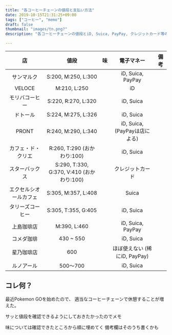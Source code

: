 ```yaml
---
title: "各コーヒーチェーンの値段と支払い方法"
date: 2019-10-15T21:31:25+09:00
tags: ["コーヒー", "memo"]
draft: false
thumbnail: "images/tn.png?"
description: "各コーヒーチェーンの値段とiD, Suica, PayPay, クレジットカード等の電子マネー払いに対応してるかの表"

---
```


| 店                         | 値段                                        | 味     | 電子マネー                      | 備考     |
| :------------------------: | :-----------------------------------------: | :----: | :-----------------------------: | :------: |
| サンマルク                 | S:200, M:250, L:300                         |        | iD, Suica, PayPay               |          |
| VELOCE                     | M:210, L:250                                |        | iD                              |          |
| モリバコーヒー             | S:220, R:270, L:320                         |        | iD, Suica                       |          |
| ドトール                   | S:224, M:275, L:326                         |        | iD, Suica                       |          |
| PRONT                      | R:240, M:290, L:340                         |        | iD, Suica, (PayPayは店による)   |          |
| カフェ・ド・クリエ         | R:260, T:290 (おかわり:100)                 |        | iD, Suica                       |          |
| スターバックス             | S:290, T:330, G:370, V:410 (おかわり:100)   |        | クレジットカード                |          |
| エクセルシオールカフェ     | S:305, M:357, L:408                         |        | Suica                           |          |
| タリーズコーヒー           | S:305, T:355, G:405                         |        | iD, Suica                       |          |
| 上島珈琲店                 | M:390, L:460                                |        | iD, Suica, PayPay               |          |
| コメダ珈琲                 | 430 ~ 550                                   |        | iD, Suica                       |          |
| 星乃珈琲店                 | 600                                         |        | ほぼ使えない (稀にiD, PayPay)   |          |
| ルノアール                 | 500～700                                    |        | iD, Suica                       |          |

## コレ何？

最近Pokemon GOを始めたので、
適当なコーヒーチェーンで休憩することが増えた。

サッと値段を確認できるようにしておきたかったのでメモ

味については確認できたところから順に埋めてく
備考欄はそのうち書くかも
